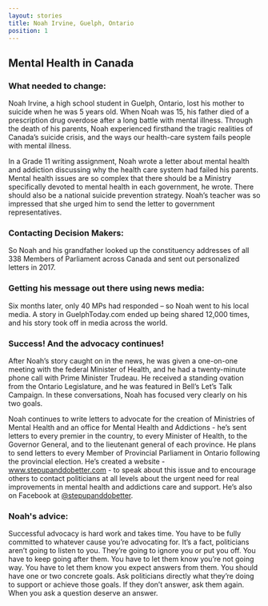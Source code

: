 ```yaml
---
layout: stories
title: Noah Irvine, Guelph, Ontario
position: 1
---
```

## Mental Health in Canada

### What needed to change:

Noah Irvine, a high school student in Guelph, Ontario, lost his mother to suicide when he was 5 years old. When Noah was 15, his father died of a prescription drug overdose after a long battle with mental illness. Through the death of his parents, Noah experienced firsthand the tragic realities of Canada’s suicide crisis, and the ways our health-care system fails people with mental illness.

In a Grade 11 writing assignment, Noah wrote a letter about mental health and addiction discussing why the health care system had failed his parents. Mental health issues are so complex that there should be a Ministry specifically devoted to mental health in each government, he wrote. There should also be a national suicide prevention strategy. Noah’s teacher was so impressed that she urged him to send the letter to government representatives.

### Contacting Decision Makers:

So Noah and his grandfather looked up the constituency addresses of all 338 Members of Parliament across Canada and sent out personalized letters in 2017.

### Getting his message out there using news media:

Six months later, only 40 MPs had responded – so Noah went to his local media. A story in GuelphToday.com ended up being shared 12,000 times, and his story took off in media across the world.

### Success! And the advocacy continues!

After Noah’s story caught on in the news, he was given a one-on-one meeting with the federal Minister of Health, and he had a twenty-minute phone call with Prime Minister Trudeau. He received a standing ovation from the Ontario Legislature, and he was featured in Bell’s Let’s Talk Campaign. In these conversations, Noah has focused very clearly on his two goals.

Noah continues to write letters to advocate for the creation of Ministries of Mental Health and an office for Mental Health and Addictions - he’s sent letters to every premier in the country, to every Minister of  Health, to the Governor General, and to the lieutenant general of each province. He plans to send letters to every Member of Provincial Parliament in Ontario following the provincial election. He’s created a website - www.stepupanddobetter.com - to speak about this issue and to encourage others to contact politicians at all levels about the urgent need for real improvements in mental health and addictions care and support. He’s also on Facebook at [@stepupanddobetter](https://www.facebook.com/stepupanddobetter/).


### Noah's advice:

Successful advocacy is hard work and takes time. You have to be fully committed to whatever cause you’re advocating for. It’s a fact, politicians aren’t going to listen to you.  They’re going to ignore you or put you off. You have to keep going after them. You have to let them know you’re not going way. You have to let them know you expect answers from them. You should have one or two concrete goals. Ask politicians directly what they’re doing to support or achieve those goals. If they don’t answer, ask them again. When you ask a question deserve an answer.
